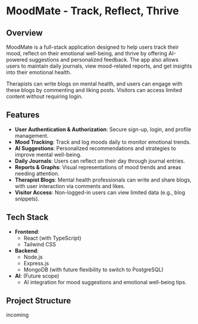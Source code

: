 # MoodMate - Track, Reflect, Thrive

## Overview

MoodMate is a full-stack application designed to help users track their mood, reflect on their emotional well-being, and thrive by offering AI-powered suggestions and personalized feedback. The app also allows users to maintain daily journals, view mood-related reports, and get insights into their emotional health.

Therapists can write blogs on mental health, and users can engage with these blogs by commenting and liking posts. Visitors can access limited content without requiring login.

## Features

- **User Authentication & Authorization**: Secure sign-up, login, and profile management.
- **Mood Tracking**: Track and log moods daily to monitor emotional trends.
- **AI Suggestions**: Personalized recommendations and strategies to improve mental well-being.
- **Daily Journals**: Users can reflect on their day through journal entries.
- **Reports & Graphs**: Visual representations of mood trends and areas needing attention.
- **Therapist Blogs**: Mental health professionals can write and share blogs, with user interaction via comments and likes.
- **Visitor Access**: Non-logged-in users can view limited data (e.g., blog snippets).

## Tech Stack

- **Frontend**: 
  - React (with TypeScript)
  - Tailwind CSS
- **Backend**:
  - Node.js
  - Express.js
  - MongoDB (with future flexibility to switch to PostgreSQL)
- **AI**: (Future scope)
  - AI integration for mood suggestions and emotional well-being tips.

## Project Structure
incoming

